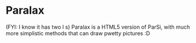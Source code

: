 Paralax
=======

(FYI: I know it has two l s) Paralax is a HTML5 version of ParSi, with much more simplistic methods that can draw pwetty pictures :D
